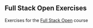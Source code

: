## Full Stack Open Exercises

Exercises for the [Full Stack Open](https://fullstackopen.com/en/) course
